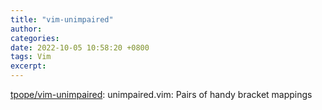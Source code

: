 ```yaml
---
title: "vim-unimpaired"
author: 
categories: 
date: 2022-10-05 10:58:20 +0800
tags: Vim
excerpt: 
---
```








[tpope/vim-unimpaired](https://github.com/tpope/vim-unimpaired): unimpaired.vim: Pairs of handy bracket mappings








